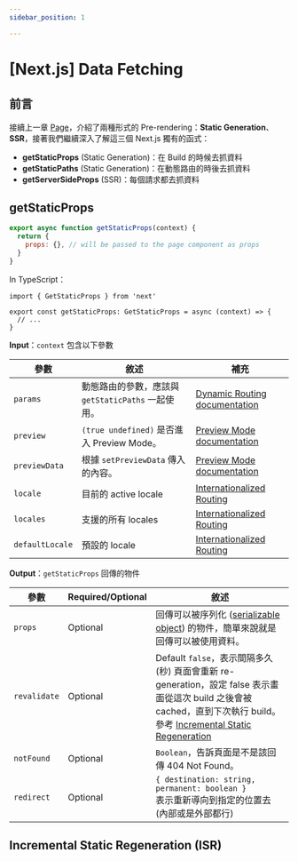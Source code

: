 ```yaml
---
sidebar_position: 1

---
```


# [Next.js] Data Fetching

## 前言

接續上一章 [Page](/page)，介紹了兩種形式的 Pre-rendering：**Static Generation**、**SSR**，接著我們繼續深入了解這三個 Next.js 獨有的函式：

- **getStaticProps** (Static Generation)：在 Build 的時候去抓資料
- **getStaticPaths** (Static Generation)：在動態路由的時後去抓資料
- **getServerSideProps** (SSR)：每個請求都去抓資料



## getStaticProps

```jsx
export async function getStaticProps(context) {
  return {
    props: {}, // will be passed to the page component as props
  }
}
```

In TypeScript：

```tsx
import { GetStaticProps } from 'next'

export const getStaticProps: GetStaticProps = async (context) => {
  // ...
}
```

**Input**：`context` 包含以下參數

| 參數            | 敘述                                               | 補充                                                         |
| --------------- | -------------------------------------------------- | ------------------------------------------------------------ |
| `params`        | 動態路由的參數，應該與 `getStaticPaths` 一起使用。 | [Dynamic Routing documentation](https://nextjs.org/docs/routing/dynamic-routes) |
| `preview`       | `(true undefined)` 是否進入 Preview Mode。         | [Preview Mode documentation](https://nextjs.org/docs/advanced-features/preview-mode) |
| `previewData`   | 根據 `setPreviewData` 傳入的內容。                 | [Preview Mode documentation](https://nextjs.org/docs/advanced-features/preview-mode) |
| `locale`        | 目前的 active locale                               | [Internationalized Routing](https://nextjs.org/docs/advanced-features/i18n-routing) |
| `locales`       | 支援的所有 locales                                 | [Internationalized Routing](https://nextjs.org/docs/advanced-features/i18n-routing) |
| `defaultLocale` | 預設的 locale                                      | [Internationalized Routing](https://nextjs.org/docs/advanced-features/i18n-routing) |

**Output**：`getStaticProps` 回傳的物件

| 參數         | Required/Optional | 敘述                                                         |
| ------------ | ----------------- | ------------------------------------------------------------ |
| `props`      | Optional          | 回傳可以被序列化 ([serializable object](https://en.wikipedia.org/wiki/Serialization)) 的物件，簡單來說就是回傳可以被使用資料。 |
| `revalidate` | Optional          | Default `false`，表示間隔多久 (秒) 頁面會重新 re-generation，設定 false 表示畫面從這次 build 之後會被 cached，直到下次執行 build。參考 [Incremental Static Regeneration](https://nextjs.org/docs/basic-features/data-fetching#incremental-static-regeneration) |
| `notFound`   | Optional          | `Boolean`，告訴頁面是不是該回傳 404 Not Found。              |
| `redirect`   | Optional          | `{ destination: string, permanent: boolean }`<br />表示重新導向到指定的位置去 (內部或是外部都行) |



## Incremental Static Regeneration (ISR)



